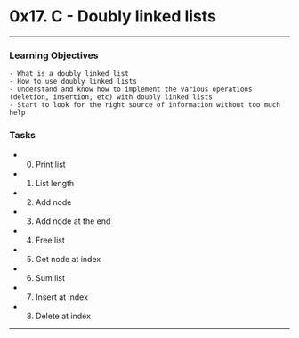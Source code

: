 # 0x17. C - Doubly linked lists
---
### Learning Objectives
    - What is a doubly linked list
    - How to use doubly linked lists
    - Understand and know how to implement the various operations (deletion, insertion, etc) with doubly linked lists
    - Start to look for the right source of information without too much help

### Tasks
- 0. Print list
- 1. List length
- 2. Add node
- 3. Add node at the end
- 4. Free list
- 5. Get node at index
- 6. Sum list
- 7. Insert at index
- 8. Delete at index
---

